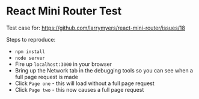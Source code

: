 # React Mini Router Test

Test case for: https://github.com/larrymyers/react-mini-router/issues/18

Steps to reproduce:

* `npm install`
* `node server`
* Fire up `localhost:3000` in your browser
* Bring up the Network tab in the debugging tools so you can see when a full page request is made
* Click `Page one` - this will load without a full page request
* Click `Page two` - this now causes a full page request

